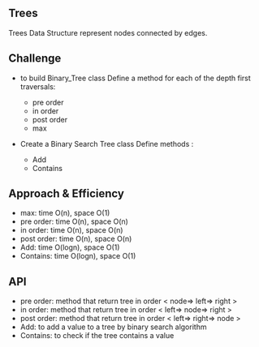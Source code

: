 ## Trees
Trees Data Structure represent nodes connected by edges.

## Challenge
- to build Binary_Tree class Define a method for each of the depth first traversals:

    - pre order
    - in order
    - post order
    - max

- Create a Binary Search Tree class  Define methods :
    - Add
    - Contains



## Approach & Efficiency
- max: time O(n), space O(1)
- pre order: time O(n), space O(n)
- in order: time O(n), space O(n)
- post order: time O(n), space O(n)
- Add: time O(logn), space O(1)
- Contains: time O(logn), space O(1)

## API

- pre order: method that return tree in order < node=> left=> right >
- in order: method that return tree in order < left=> node=> right >
- post order: method that return tree in order < left=> right=> node >
- Add: to add a value to a tree by binary search algorithm
- Contains: to check if the tree contains a value
